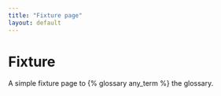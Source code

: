 ```yaml
---
title: "Fixture page"
layout: default
---
```


# Fixture

A simple fixture page to {% glossary any_term %} the glossary.
